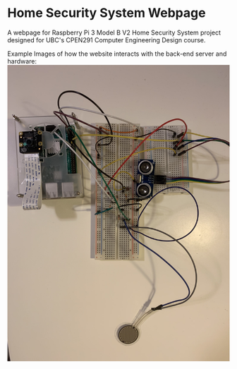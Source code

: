 # Home Security System Webpage

A webpage for Raspberry Pi 3 Model B V2 Home Security System project designed for UBC's CPEN291 Computer Engineering Design course.

Example Images of how the website interacts with the back-end server and hardware:
![](IMG_0966.jpg)
